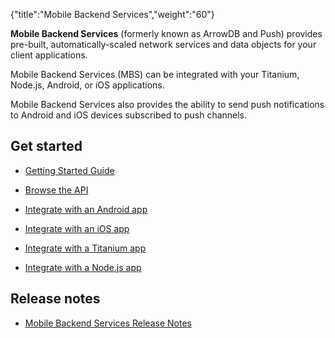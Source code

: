 {"title":"Mobile Backend Services","weight":"60"}

**Mobile Backend Services** (formerly known as ArrowDB and Push) provides pre-built, automatically-scaled network services and data objects for your client applications.

Mobile Backend Services (MBS) can be integrated with your Titanium, Node.js, Android, or iOS applications.

Mobile Backend Services also provides the ability to send push notifications to Android and iOS devices subscribed to push channels.

## Get started

* [Getting Started Guide](/docs/appc/Mobile_Backend_Services/Mobile_Backend_Services_Getting_Started/)

* [Browse the API](/docs/appc/Mobile_Backend_Services/Mobile_Backend_Services_Guide/Using_the_REST_API/)

* [Integrate with an Android app](/docs/appc/Mobile_Backend_Services/Mobile_Backend_Services_Guide/Mobile_Backend_Services_SDKs/AMPLIFY_Appcelerator_Platform_Services_SDK_for_Android_Mobile_Backend_Services/)

* [Integrate with an iOS app](/docs/appc/Mobile_Backend_Services/Mobile_Backend_Services_Guide/Mobile_Backend_Services_SDKs/AMPLIFY_Appcelerator_Platform_Services_SDK_for_iOS_Mobile_Backend_Services/)

* [Integrate with a Titanium app](/docs/appc/Mobile_Backend_Services/Mobile_Backend_Services_Guide/Mobile_Backend_Services_SDKs/Titanium_SDK_and_Mobile_Backend_Services/)

* [Integrate with a Node.js app](/docs/appc/Mobile_Backend_Services/Mobile_Backend_Services_Guide/Mobile_Backend_Services_SDKs/Mobile_Backend_Services_SDK_for_Node.js/)


## Release notes

* [Mobile Backend Services Release Notes](/docs/appc/Mobile_Backend_Services/Mobile_Backend_Services_Release_Notes/)
